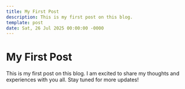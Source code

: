 ```yaml
---
title: My First Post
description: This is my first post on this blog.
template: post
date: Sat, 26 Jul 2025 00:00:00 -0000
---
```


# My First Post

This is my first post on this blog. I am excited to share my thoughts and experiences with you all. Stay tuned for more updates!
